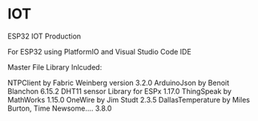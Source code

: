 # IOT
ESP32 IOT Production

For ESP32 using PlatformIO and Visual Studio Code IDE

Master File Library Inlcuded:

NTPClient by Fabric Weinberg version 3.2.0 ArduinoJson by Benoit Blanchon 6.15.2 DHT11 sensor Library for ESPx 1.17.0 ThingSpeak by MathWorks 1.15.0 OneWire by Jim Studt 2.3.5 DallasTemperature by Miles Burton, Time Newsome.... 3.8.0
